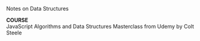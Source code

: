 Notes on Data Structures

**COURSE**  
JavaScript Algorithms and Data Structures Masterclass from Udemy by Colt Steele

